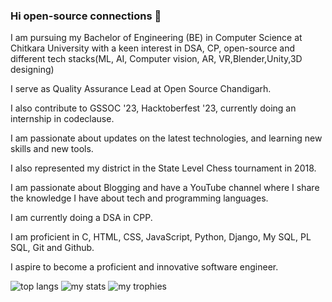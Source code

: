 ### Hi open-source connections 👋
I am pursuing my Bachelor of 
Engineering (BE) in Computer Science at Chitkara University with a keen interest in DSA, CP, open-source and different tech stacks(ML, AI, Computer vision, AR, VR,Blender,Unity,3D designing)

I serve as Quality Assurance Lead at Open Source Chandigarh.

I also contribute to GSSOC '23, 
Hacktoberfest '23, currently doing an internship in codeclause.

I am passionate about updates on the latest technologies, and learning new skills and new tools.

I also represented my district in the State Level Chess tournament in 2018.

I am passionate about Blogging and have a YouTube channel where I share the knowledge I have about tech and programming languages.

I am currently doing a DSA in CPP. 

I am proficient in C, HTML,  CSS, JavaScript, Python, Django, My SQL, PL SQL, Git and Github.

I aspire to become a proficient and innovative software engineer.

<img alt="top langs" src="https://github-readme-stats.vercel.app/api/top-langs/?username=pinak22dhir&layout=compact"/>
<img alt="my stats" src="https://github-readme-stats.vercel.app/api?username=pinak22dhir"/>
<img alt="my trophies" src="https://github-trophies.vercel.app/?username=pinak22dhir"/>
<!--
**pinak22dhir/pinak22dhir** is a ✨ _special_ ✨ repository because its `README.md` (this file) appears on your GitHub profile.

Here are some ideas to get you started:

- 🔭 I’m currently working on ...
- 🌱 I’m currently learning ...
- 👯 I’m looking to collaborate on ...
- 🤔 I’m looking for help with ...
- 💬 Ask me about ...
- 📫 How to reach me: ...
- 😄 Pronouns: ...
- ⚡ Fun fact: ...
-->

[![An image of @pinak22dhir's Holopin badges, which is a link to view their full Holopin profile](https://holopin.me/pinak22dhir)](https://holopin.io/@pinak22dhir)
